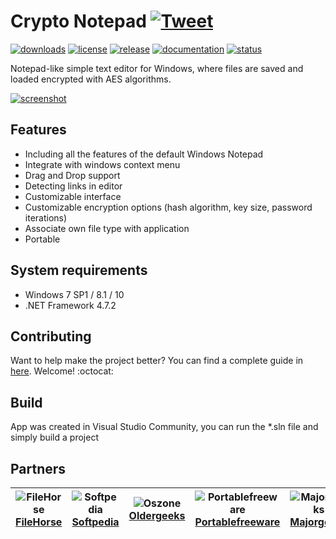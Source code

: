 # Crypto Notepad [![Tweet](https://img.shields.io/twitter/url/http/shields.io.svg?style=social)](https://twitter.com/intent/tweet?text=Simple%20notepad%20for%20Windows%20with%20encryption%20features.%20Download%20for%20free:%20https://crypto-notepad.info/&hashtags=notepad,encryption,windows,opensource,csharp)

[![downloads](https://img.shields.io/github/downloads/Crypto-Notepad/Crypto-Notepad/total.svg)](https://github.com/Crypto-Notepad/Crypto-Notepad/releases/latest)
[![license](https://img.shields.io/github/license/Crypto-Notepad/Crypto-Notepad.svg)](https://github.com/Crypto-Notepad/Crypto-Notepad/blob/master/LICENSE)
[![release](https://img.shields.io/github/release/Crypto-Notepad/Crypto-Notepad.svg)](https://github.com/Crypto-Notepad/Crypto-Notepad/wiki/Release-Notes)
[![documentation](https://img.shields.io/badge/documentation-wiki-yellowgreen.svg)](https://github.com/Crypto-Notepad/Crypto-Notepad/wiki/Documentation)
[![status](https://img.shields.io/badge/project_status-suspended-orange.svg)](https://github.com/Crypto-Notepad/Crypto-Notepad/wiki/Project-status)

Notepad-like simple text editor for Windows, where files are saved and loaded encrypted with AES algorithms.

[![screenshot](https://i.imgur.com/rqfKzNX.gif)](https://github.com/Crypto-Notepad/Crypto-Notepad/wiki/Documentation#screenshots)

## Features

* Including all the features of the default Windows Notepad
* Integrate with windows context menu
* Drag and Drop support
* Detecting links in editor
* Сustomizable interface
* Сustomizable encryption options (hash algorithm, key size, password iterations)  
* Associate own file type with application
* Portable

## System requirements
* Windows 7 SP1 / 8.1 / 10
* .NET Framework 4.7.2

## Contributing
Want to help make the project better? You can find a complete guide in [here](https://github.com/Crypto-Notepad/Crypto-Notepad/blob/master/CONTRIBUTING.md). Welcome! :octocat:

## Build
App was created in Visual Studio Community, you can run the *.sln file and simply build a project

## Partners
![FileHorse](http://i.imgur.com/o5hgnav.png) [FileHorse](http://filehorse.com/download-crypto-notepad/) | ![Softpedia](http://i.imgur.com/mPpwppP.png)[Softpedia](http://softpedia.com/get/Office-tools/Text-editors/Crypto-Notepad.shtml) | ![Oszone](https://i.imgur.com/Jo5hP0X.jpg) [Oldergeeks](https://www.oldergeeks.com/downloads/file.php?id=2665) | ![Portablefreeware](http://i.imgur.com/7v2GHXE.png) [Portablefreeware](https://portablefreeware.com/index.php?id=2873) | ![Majorgeeks](http://i.imgur.com/qQr5IZv.png) [Majorgeeks](http://www.majorgeeks.com/files/details/crypto_notepad.html) | ![Download.hr](https://i.imgur.com/aBhf1Si.png) [Download.hr](https://www.download.hr/software-crypto-notepad.html)
--- | --- | --- | --- | --- | ---

